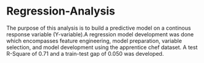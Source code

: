 # Regression-Analysis
 The purpose of this analysis is to build a predictive model on a continous response variable (Y-variable).A regression model development was done which encompasses feature engineering, model preparation, variable selection, and model development using the apprentice chef dataset. A test R-Square of 0.71 and a train-test gap of 0.050 was developed.

